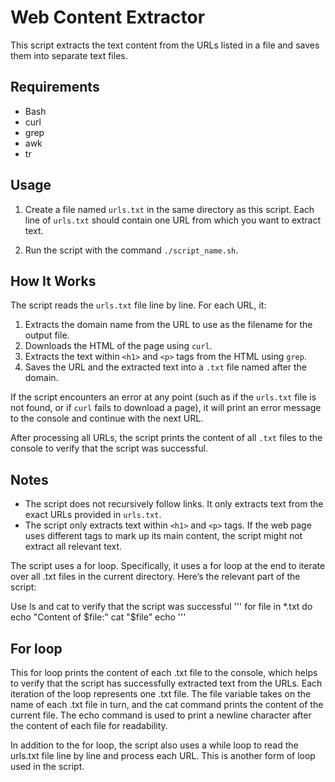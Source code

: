 # Web Content Extractor

This script extracts the text content from the URLs listed in a file and saves them into separate text files.

## Requirements

- Bash
- curl
- grep
- awk
- tr

## Usage

1. Create a file named `urls.txt` in the same directory as this script. Each line of `urls.txt` should contain one URL from which you want to extract text.

2. Run the script with the command `./script_name.sh`.

## How It Works

The script reads the `urls.txt` file line by line. For each URL, it:

1. Extracts the domain name from the URL to use as the filename for the output file.
2. Downloads the HTML of the page using `curl`.
3. Extracts the text within `<h1>` and `<p>` tags from the HTML using `grep`.
4. Saves the URL and the extracted text into a `.txt` file named after the domain.

If the script encounters an error at any point (such as if the `urls.txt` file is not found, or if `curl` fails to download a page), it will print an error message to the console and continue with the next URL.

After processing all URLs, the script prints the content of all `.txt` files to the console to verify that the script was successful.

## Notes

- The script does not recursively follow links. It only extracts text from the exact URLs provided in `urls.txt`.
- The script only extracts text within `<h1>` and `<p>` tags. If the web page uses different tags to mark up its main content, the script might not extract all relevant text.

The script uses a for loop. Specifically, it uses a for loop at the end to iterate over all .txt files in the current directory. Here’s the relevant part of the script:

Use ls and cat to verify that the script was successful
'''
for file in *.txt
do
    echo "Content of $file:"
    cat "$file"
    echo
'''

## For loop
This for loop prints the content of each .txt file to the console, which helps to verify that the script has successfully extracted text from the URLs. Each iteration of the loop represents one .txt file. The file variable takes on the name of each .txt file in turn, and the cat command prints the content of the current file. The echo command is used to print a newline character after the content of each file for readability.

In addition to the for loop, the script also uses a while loop to read the urls.txt file line by line and process each URL. This is another form of loop used in the script.
